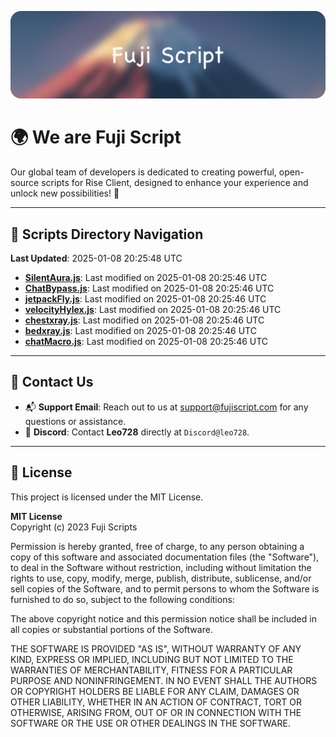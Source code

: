 ![Banner](.github/b.webp)

# 🌍 **We are Fuji Script**

Our global team of developers is dedicated to creating powerful, open-source scripts for Rise Client, designed to enhance your experience and unlock new possibilities! 🌟

---
<!-- SCRIPTS_NAVIGATION_START -->
## 📂 **Scripts Directory Navigation**

**Last Updated**: 2025-01-08 20:25:48 UTC

- **[SilentAura.js](scripts/SilentAura.js)**: Last modified on 2025-01-08 20:25:46 UTC
- **[ChatBypass.js](scripts/ChatBypass.js)**: Last modified on 2025-01-08 20:25:46 UTC
- **[jetpackFly.js](scripts/jetpackFly.js)**: Last modified on 2025-01-08 20:25:46 UTC
- **[velocityHylex.js](scripts/velocityHylex.js)**: Last modified on 2025-01-08 20:25:46 UTC
- **[chestxray.js](scripts/chestxray.js)**: Last modified on 2025-01-08 20:25:46 UTC
- **[bedxray.js](scripts/bedxray.js)**: Last modified on 2025-01-08 20:25:46 UTC
- **[chatMacro.js](scripts/chatMacro.js)**: Last modified on 2025-01-08 20:25:46 UTC

<!-- SCRIPTS_NAVIGATION_END -->

---

## 💬 **Contact Us**  
- 📬 **Support Email**: Reach out to us at [support@fujiscript.com](mailto:support@fujiscript.com) for any questions or assistance.  
- 💬 **Discord**: Contact **Leo728** directly at `Discord@leo728`.

---

## 📜 **License**

This project is licensed under the MIT License.  

**MIT License**  
Copyright (c) 2023 Fuji Scripts  

Permission is hereby granted, free of charge, to any person obtaining a copy of this software and associated documentation files (the "Software"), to deal in the Software without restriction, including without limitation the rights to use, copy, modify, merge, publish, distribute, sublicense, and/or sell copies of the Software, and to permit persons to whom the Software is furnished to do so, subject to the following conditions:  

The above copyright notice and this permission notice shall be included in all copies or substantial portions of the Software.  

THE SOFTWARE IS PROVIDED "AS IS", WITHOUT WARRANTY OF ANY KIND, EXPRESS OR IMPLIED, INCLUDING BUT NOT LIMITED TO THE WARRANTIES OF MERCHANTABILITY, FITNESS FOR A PARTICULAR PURPOSE AND NONINFRINGEMENT. IN NO EVENT SHALL THE AUTHORS OR COPYRIGHT HOLDERS BE LIABLE FOR ANY CLAIM, DAMAGES OR OTHER LIABILITY, WHETHER IN AN ACTION OF CONTRACT, TORT OR OTHERWISE, ARISING FROM, OUT OF OR IN CONNECTION WITH THE SOFTWARE OR THE USE OR OTHER DEALINGS IN THE SOFTWARE.  
